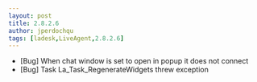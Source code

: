 ```yaml
---
layout: post
title: 2.8.2.6
author: jperdochqu
tags: [ladesk,LiveAgent,2.8.2.6]
---
```


- [Bug] When chat window is set to open in popup it does not connect
- [Bug] Task La_Task_RegenerateWidgets threw exception
